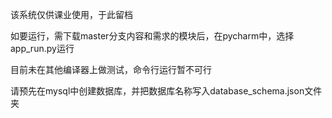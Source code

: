 该系统仅供课业使用，于此留档

如要运行，需下载master分支内容和需求的模块后，在pycharm中，选择app_run.py运行

目前未在其他编译器上做测试，命令行运行暂不可行

请预先在mysql中创建数据库，并把数据库名称写入database_schema.json文件夹
